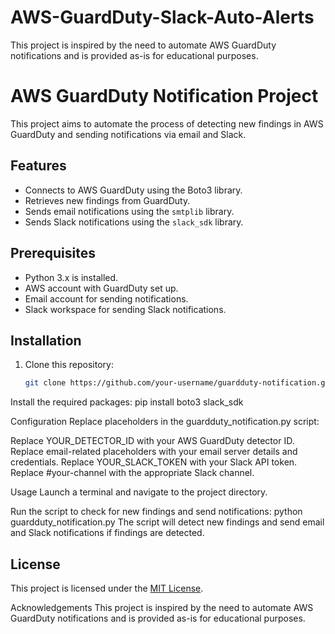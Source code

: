 # AWS-GuardDuty-Slack-Auto-Alerts
This project is inspired by the need to automate AWS GuardDuty notifications and is provided as-is for educational purposes.
# AWS GuardDuty Notification Project

This project aims to automate the process of detecting new findings in AWS GuardDuty and sending notifications via email and Slack.

## Features

- Connects to AWS GuardDuty using the Boto3 library.
- Retrieves new findings from GuardDuty.
- Sends email notifications using the `smtplib` library.
- Sends Slack notifications using the `slack_sdk` library.

## Prerequisites

- Python 3.x is installed.
- AWS account with GuardDuty set up.
- Email account for sending notifications.
- Slack workspace for sending Slack notifications.

## Installation

1. Clone this repository:

   ```bash
   git clone https://github.com/your-username/guardduty-notification.git

Install the required packages:
pip install boto3 slack_sdk

Configuration
Replace placeholders in the guardduty_notification.py script:

Replace YOUR_DETECTOR_ID with your AWS GuardDuty detector ID.
Replace email-related placeholders with your email server details and credentials.
Replace YOUR_SLACK_TOKEN with your Slack API token.
Replace #your-channel with the appropriate Slack channel.

Usage
Launch a terminal and navigate to the project directory.

Run the script to check for new findings and send notifications:
python guardduty_notification.py
The script will detect new findings and send email and Slack notifications if findings are detected.

## License

This project is licensed under the [MIT License](LICENSE).

Acknowledgements
This project is inspired by the need to automate AWS GuardDuty notifications and is provided as-is for educational purposes.
